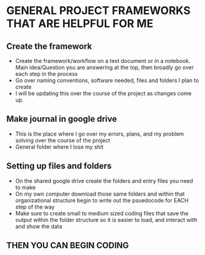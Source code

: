 # GENERAL PROJECT FRAMEWORKS THAT ARE HELPFUL FOR ME


## Create the framework
- Create the framework/workflow on a text document or in a notebook. Main idea/Question you are answering at the top, then broadly go over each step in the process
- Go over naming conventions, software needed, files and folders I plan to create
- I will be updating this over the course of the project as changes come up. 

## Make journal in google drive
- This is the place where I go over my errors, plans, and my problem solving over the course of the project
- General folder where I lose my shit

## Setting up files and folders
- On the shared google drive create the folders and entry files you need to make
- On my own computer download those same folders and within that organizational structure begin to write out the psuedocode for EACH step of the way
- Make sure to create small to medium sized coding files that save the output within the folder structure so it is easier to load, and interact with and show the data


## THEN YOU CAN BEGIN CODING
